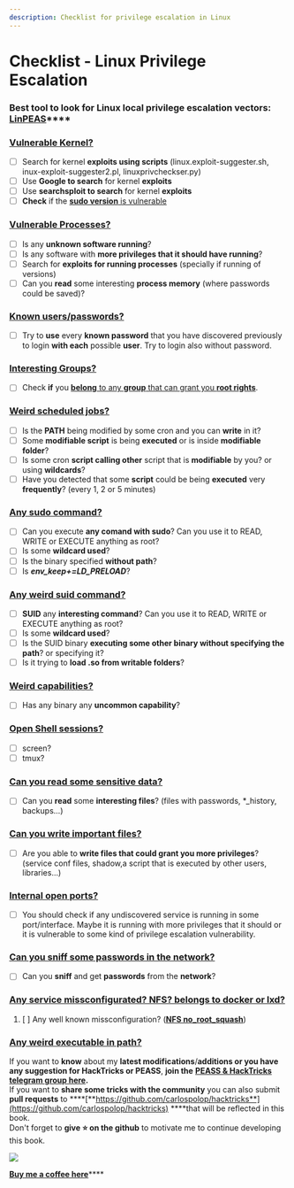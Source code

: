 ```yaml
---
description: Checklist for privilege escalation in Linux
---
```


# Checklist - Linux Privilege Escalation

### **Best tool to look for Linux local privilege escalation vectors:** [**LinPEAS**](https://github.com/carlospolop/privilege-escalation-awesome-scripts-suite/tree/master/linPEAS)\*\*\*\*

### [Vulnerable Kernel?](privilege-escalation/#kernel-exploits)

* [ ] Search for kernel **exploits using scripts** \(linux.exploit-suggester.sh, inux-exploit-suggester2.pl, linuxprivcheckser.py\)
* [ ] Use **Google to search** for kernel **exploits**
* [ ] Use **searchsploit to search** for kernel **exploits**
* [ ] **Check** if the [**sudo version** is vulnerable](privilege-escalation/#sudo-version)

### [Vulnerable Processes?](privilege-escalation/#processes)

* [ ] Is  any **unknown software running**?
* [ ] Is any software with **more privileges that it should have running**?
* [ ] Search for **exploits for running processes** \(specially if running of versions\)
* [ ] Can you **read** some interesting **process memory** \(where passwords could be saved\)?

### [Known users/passwords?](privilege-escalation/#users)

* [ ] Try to **use** every **known password** that you have discovered previously to login **with each** possible **user**. Try to login also without password.

### [Interesting Groups?](privilege-escalation/#groups)

* [ ] Check **if** you [**belong** to any **group** that can grant you **root rights**](privilege-escalation/interesting-groups-linux-pe/).

### [Weird scheduled jobs?](privilege-escalation/#scheduled-jobs)

* [ ] Is the **PATH** being modified by some cron and you can **write** in it?
* [ ] Some **modifiable script** is being **executed** or is inside **modifiable folder**?
* [ ] Is some cron **script calling other** script that is **modifiable** by you? or using **wildcards**?
* [ ] Have you detected that some **script** could be being **executed** very **frequently**? \(every 1, 2 or 5 minutes\)

### [Any sudo command?](privilege-escalation/#commands-with-sudo-and-suid-commands)

* [ ] Can you execute **any comand with sudo**? Can you use it to READ, WRITE or EXECUTE anything as root?
* [ ] Is some **wildcard used**?
* [ ] Is the binary specified **without path**?
* [ ] Is _**env\_keep+=LD\_PRELOAD**_?

### [Any weird suid command?](privilege-escalation/#commands-with-sudo-and-suid-commands)

* [ ] **SUID** any **interesting command**? Can you use it to READ, WRITE or EXECUTE anything as root?
* [ ] Is some **wildcard used**?
* [ ] Is the SUID binary **executing some other binary without specifying the path**? or specifying it?
* [ ] Is it trying to **load .so from writable folders**?

### [Weird capabilities?](privilege-escalation/#capabilities)

* [ ] Has any binary any **uncommon capability**?

### [Open Shell sessions?](privilege-escalation/#open-shell-sessions)

* [ ] screen?
* [ ] tmux?

### [Can you read some sensitive data?](privilege-escalation/#read-sensitive-data)

* [ ] Can you **read** some **interesting files**? \(files with passwords, \*\_history, backups...\)

### [Can you write important files?](privilege-escalation/#writable-files)

* [ ] Are you able to **write files that could grant you more privileges**? \(service conf files, shadow,a script that is executed by other users, libraries...\)

### [Internal open ports?](privilege-escalation/#internal-open-ports)

* [ ] You should check if any undiscovered service is running in some port/interface. Maybe it is running with more privileges that it should or it is vulnerable to some kind of privilege escalation vulnerability.

### [Can you sniff some passwords in the network?](privilege-escalation/#sniffing)

* [ ] Can you **sniff** and get **passwords** from the **network**?

### [Any service missconfigurated? NFS? belongs to docker or lxd?](privilege-escalation/#privesc-exploiting-service-misconfigurations)

1. [ ] Any well known missconfiguration? \([**NFS no\_root\_squash**](privilege-escalation/nfs-no_root_squash-misconfiguration-pe.md)\)

### [Any weird executable in path?](privilege-escalation/#check-for-weird-executables)



If you want to **know** about my **latest modifications**/**additions or you have any suggestion for HackTricks or PEASS**, **join the** [**PEASS & HackTricks telegram group here**](https://t.me/peass)**.**  
If you want to **share some tricks with the community** you can also submit **pull requests** to ****[**https://github.com/carlospolop/hacktricks**](https://github.com/carlospolop/hacktricks) ****that will be reflected in this book.  
Don't forget to **give ⭐ on the github** to motivate me to continue developing this book.

![](../.gitbook/assets/68747470733a2f2f7777772e6275796d6561636f666665652e636f6d2f6173736574732f696d672f637573746f6d5f696d616765732f6f72616e67655f696d672e706e67%20%284%29.png)

​[**Buy me a coffee here**](https://www.buymeacoffee.com/carlospolop)\*\*\*\*

